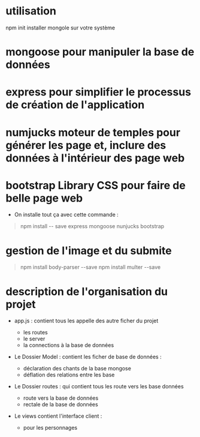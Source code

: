 # utilisation 
 npm init
 installer mongole sur votre système
# mongoose pour manipuler la base de données 
# express pour simplifier le processus de création de l'application
# numjucks moteur de temples pour générer les page et, inclure des données à  l'intérieur des page web 
# bootstrap Library  CSS pour faire de belle page web
- On installe tout ça avec cette commande :
> npm install -- save express mongoose nunjucks bootstrap 

# gestion de l'image et du submite
  > npm install body-parser --save
  > npm install multer --save    

# description de l'organisation du projet 
- app.js : contient tous les appelle des autre ficher du projet 
	* les routes
	* le server
	* la connections à la base de données 
- Le Dossier Model : contient les ficher de base de données :
	* déclaration des chants de la base mongose
	* déflation des relations entre les base 

- Le Dossier routes : qui contient tous les route vers les base données 
	* route vers la base de données
	* rectale de la base de données
- Le views contient l'interface client :	
	* pour les personnages 
	


